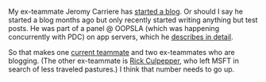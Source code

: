 My ex-teammate Jeromy Carriere has [started a
blog](http://www.dotnetjunkies.com/weblog/jeromyc/). Or should I say he
started a blog months ago but only recently started writing anything but
test posts. He was part of a panel @ OOPSLA (which was happening
concurrently with PDC) on app servers, which he [describes in
detail](http://dotnetjunkies.com/weblog/jeromyc/posts/3031.aspx).

So that makes one [current teammate](http://radio.weblogs.com/0125998/)
and two ex-teammates who are blogging. (The other ex-teammate is [Rick
Culpepper](http://rickculpepper.net/), who left MSFT in search of less
traveled pastures.) I think that number needs to go up.
